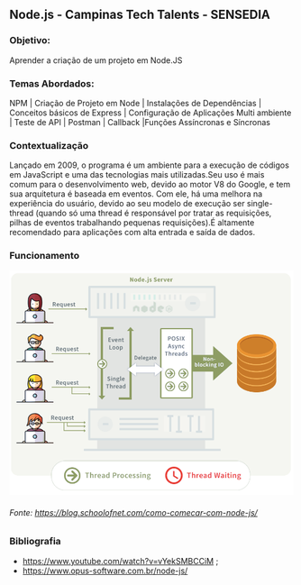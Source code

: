 ## Node.js - Campinas Tech Talents - SENSEDIA

### Objetivo:
Aprender a criação de um projeto em Node.JS

### Temas Abordados:
NPM | Criação de Projeto em Node | Instalações de Dependências | Conceitos básicos de Express | Configuração de Aplicações Multi ambiente | Teste de API | Postman | Callback |Funções Assíncronas e Síncronas

### Contextualização

Lançado em 2009, o programa é um ambiente para a execução de códigos em JavaScript e uma das tecnologias mais utilizadas.Seu uso é mais comum para o desenvolvimento web, devido ao  motor V8 do Google, e tem sua arquitetura é baseada em eventos. Com ele, há uma melhora na experiência do usuário, devido ao seu modelo de execução ser single-thread (quando só uma thread é responsável por tratar as requisições, pilhas de eventos trabalhando pequenas requisições).É altamente recomendado para aplicações com alta entrada e saída de dados. 

### Funcionamento
![GitHub Logo](IMG-node.png)

###### Fonte: https://blog.schoolofnet.com/como-comecar-com-node-js/



### Bibliografia

* https://www.youtube.com/watch?v=vYekSMBCCiM ;
* https://www.opus-software.com.br/node-js/


